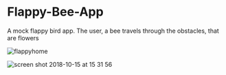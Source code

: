 # Flappy-Bee-App
A mock flappy bird app.  The user, a bee travels through the obstacles, that are flowers

![flappyhome](https://user-images.githubusercontent.com/43976402/46933411-e45c7c80-d08e-11e8-9bab-54ecbe4185bc.png)



![screen shot 2018-10-15 at 15 31 56](https://user-images.githubusercontent.com/43976402/46933557-7ebcc000-d08f-11e8-91a5-dce551c74db0.png)



